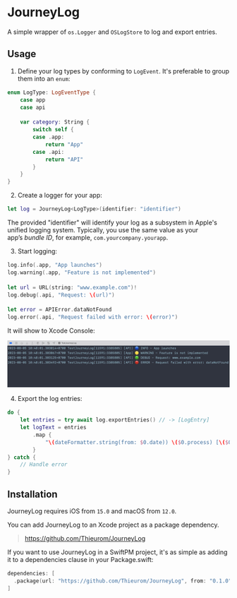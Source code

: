 # JourneyLog

A simple wrapper of `os.Logger` and `OSLogStore` to log and export entries.

## Usage

1. Define your log types by conforming to `LogEvent`. It's preferable to group them into an `enum`:
```swift
enum LogType: LogEventType {
    case app
    case api

    var category: String {
        switch self {
        case .app:
            return "App"
        case .api:
            return "API"
        }
    }
}
```

2. Create a logger for your app:
```swift
let log = JourneyLog<LogType>(identifier: "identifier")
```

The provided "identifier" will identify your log as a subsystem in Apple's unified logging system. Typically, you use the same value as your app’s _bundle ID_, for example, `com.yourcompany.yourapp`.

3. Start logging:
```swift
log.info(.app, "App launches")
log.warning(.app, "Feature is not implemented")

let url = URL(string: "www.example.com")!
log.debug(.api, "Request: \(url)")

let error = APIError.dataNotFound
log.error(.api, "Request failed with error: \(error)")
```

It will show to Xcode Console:

![](./.github/images/xcode-console-log.png?raw=true)

4. Export the log entries:
```swift
do {
    let entries = try await log.exportEntries() // -> [LogEntry]
    let logText = entries
        .map {
            "\(dateFormatter.string(from: $0.date)) \($0.process) [\($0.category)] \($0.composedMessage)"
        }
} catch {
    // Handle error
}
```

## Installation
JourneyLog requires iOS from `15.0` and macOS from `12.0`.

You can add JourneyLog to an Xcode project as a package dependency.
> https://github.com/Thieurom/JourneyLog

If you want to use JourneyLog in a SwiftPM project, it's as simple as adding it to a dependencies clause in your Package.swift:
```swift
dependencies: [
  .package(url: "https://github.com/Thieurom/JourneyLog", from: "0.1.0")
]
```
